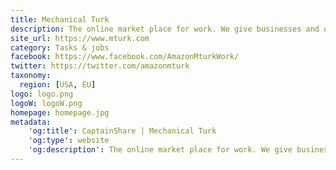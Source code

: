 ```yaml
---
title: Mechanical Turk
description: The online market place for work. We give businesses and developers access to an on-demand scalable workforce. Workers can work at home and make money by choosing from thousands of tasks and jobs.
site_url: https://www.mturk.com
category: Tasks & jobs
facebook: https://www.facebook.com/AmazonMturkWork/
twitter: https://twitter.com/amazonmturk
taxonomy:
  region: [USA, EU]
logo: logo.png
logoW: logoW.png
homepage: homepage.jpg
metadata:
    'og:title': CaptainShare | Mechanical Turk
    'og:type': website
    'og:description': The online market place for work. We give businesses and developers access to an on-demand scalable workforce. Workers can work at home and make money by choosing from thousands of tasks and jobs.
---
```

